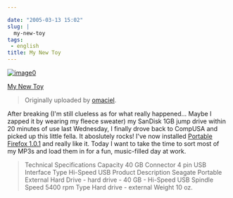 ```yaml
---

date: "2005-03-13 15:02"
slug: |
  my-new-toy
tags:
 - english
title: My New Toy
---
```


[![image0](http://photos3.flickr.com/6436457_80150c548d_m.jpg)](http://www.flickr.com/photos/25563799@N00/6436457/)

[My New Toy](http://www.flickr.com/photos/25563799@N00/6436457/)

> Originally uploaded by
> [omaciel](http://www.flickr.com/people/25563799@N00/).

After breaking (I'm still clueless as for what really happened... Maybe
I zapped it by wearing my fleece sweater) my SanDisk 1GB jump drive
within 20 minutes of use last Wednesday, I finally drove back to CompUSA
and picked up this little fella. It aboslutely rocks! I've now installed
[Portable Firefox
1.0.1](http://johnhaller.com/jh/mozilla/portable_firefox/) and really
like it. Today I want to take the time to sort most of my MP3s and load
them in for a fun, music-filled day at work.

> Technical Specifications Capacity 40 GB Connector 4 pin USB Interface
> Type Hi-Speed USB Product Description Seagate Portable External Hard
> Drive - hard drive - 40 GB - Hi-Speed USB Spindle Speed 5400 rpm Type
> Hard drive - external Weight 10 oz.
